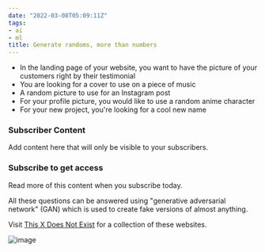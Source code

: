 ```yaml
---
date: "2022-03-08T05:09:11Z"
tags:
- ai
- ml
title: Generate randoms, more than numbers
---
```


- In the landing page of your website, you want to have the picture of your customers right by their testimonial
- You are looking for a cover to use on a piece of music
- A random picture to use for an Instagram post
- For your profile picture, you would like to use a random anime character
- For your new project, you're looking for a cool new name

### Subscriber Content

Add content here that will only be visible to your subscribers.

### Subscribe to get access

Read more of this content when you subscribe today.

All these questions can be answered using "generative adversarial network" (GAN) which is used to create fake versions of almost anything.

Visit [This X Does Not Exist](https://thisxdoesnotexist.com/) for a collection of these websites.

![image](/wp-content/uploads/2022/03/image-1.png)